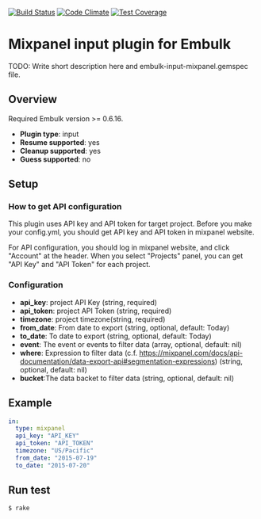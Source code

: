 [![Build Status](https://travis-ci.org/treasure-data/embulk-input-mixpanel.svg?branch=master)](https://travis-ci.org/treasure-data/embulk-input-mixpanel)
[![Code Climate](https://codeclimate.com/github/treasure-data/embulk-input-mixpanel/badges/gpa.svg)](https://codeclimate.com/github/treasure-data/embulk-input-mixpanel)
[![Test Coverage](https://codeclimate.com/github/treasure-data/embulk-input-mixpanel/badges/coverage.svg)](https://codeclimate.com/github/treasure-data/embulk-input-mixpanel/coverage)

# Mixpanel input plugin for Embulk

TODO: Write short description here and embulk-input-mixpanel.gemspec file.

## Overview

Required Embulk version >= 0.6.16.

* **Plugin type**: input
* **Resume supported**: yes
* **Cleanup supported**: yes
* **Guess supported**: no

## Setup

### How to get API configuration

This plugin uses API key and API token for target project. Before you make your config.yml, you should get API key and API token in mixpanel website.

For API configuration, you should log in mixpanel website, and click "Account" at the header. When you select "Projects" panel, you can get "API Key" and "API Token" for each project.

### Configuration

- **api_key**: project API Key (string, required)
- **api_token**: project API Token (string, required)
- **timezone**: project timezone(string, required)
- **from_date**: From date to export (string, optional, default: Today)
- **to_date**: To date to export (string, optional, default: Today)
- **event**: The event or events to filter data (array, optional, default: nil)
- **where**: Expression to filter data (c.f. https://mixpanel.com/docs/api-documentation/data-export-api#segmentation-expressions) (string, optional, default: nil)
- **bucket**:The data backet to filter data (string, optional, default: nil)

## Example

```yaml
in:
  type: mixpanel
  api_key: "API_KEY"
  api_token: "API_TOKEN"
  timezone: "US/Pacific"
  from_date: "2015-07-19"
  to_date: "2015-07-20"
```

## Run test

```
$ rake
```
